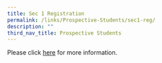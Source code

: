 ```yaml
---
title: Sec 1 Registration
permalink: /links/Prospective-Students/sec1-reg/
description: ""
third_nav_title: Prospective Students
---
```

<div align="justify">
	
Please click <a href="https://sites.google.com/moe.edu.sg/orchid-park-secondary-school/home">here</a> for more information.
	
</div>